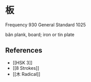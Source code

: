 # 板
Frequency 930
General Standard 1025

bǎn
plank, board; iron or tin plate

## References
- [[HSK 3]]
- [[8 Strokes]]
- [[木 Radical]]